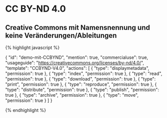 # CC BY-ND 4.0
## Creative Commons mit Namensnennung und keine Veränderungen/Ableitungen


{% highlight javascript %}

{
  "id": "demo-mit-CCBYND",
  "mention": true,
  "commercialuse": true,
  "usageguide": "https://creativecommons.org/licenses/by-nd/4.0/",
  "template": "CCBYND-V4.0",
  "actions": [
    {
      "type": "displaymetadata",
      "permission": true
    },
    {
      "type": "index",
      "permission": true
    },
    {
      "type": "read",
      "permission": true
    },
    {
      "type": "download",
      "permission": true
    },
    {
      "type": "print",
      "permission": true
    },
    {
      "type": "reproduce",
      "permission": true
    },
    {
      "type": "distribute",
      "permission": true
    },
    {
      "type": "publish",
      "permission": true
    },
    {
      "type": "archive",
      "permission": true
    },
    {
      "type": "move",
      "permission": true
    }
  ]
}

{% endhighlight %}